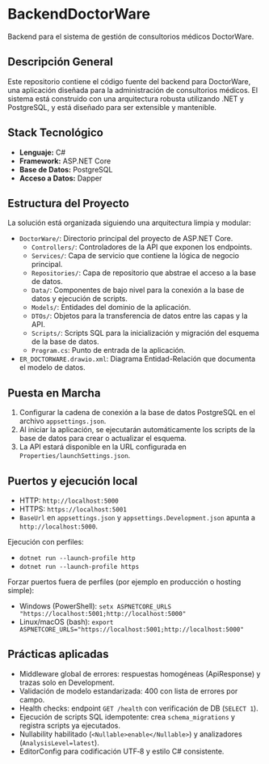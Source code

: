 # BackendDoctorWare

Backend para el sistema de gestión de consultorios médicos DoctorWare.

## Descripción General

Este repositorio contiene el código fuente del backend para DoctorWare, una aplicación diseñada para la administración de consultorios médicos. El sistema está construido con una arquitectura robusta utilizando .NET y PostgreSQL, y está diseñado para ser extensible y mantenible.

## Stack Tecnológico

*   **Lenguaje:** C#
*   **Framework:** ASP.NET Core
*   **Base de Datos:** PostgreSQL
*   **Acceso a Datos:** Dapper

## Estructura del Proyecto

La solución está organizada siguiendo una arquitectura limpia y modular:

*   `DoctorWare/`: Directorio principal del proyecto de ASP.NET Core.
    *   `Controllers/`: Controladores de la API que exponen los endpoints.
    *   `Services/`: Capa de servicio que contiene la lógica de negocio principal.
    *   `Repositories/`: Capa de repositorio que abstrae el acceso a la base de datos.
    *   `Data/`: Componentes de bajo nivel para la conexión a la base de datos y ejecución de scripts.
    *   `Models/`: Entidades del dominio de la aplicación.
    *   `DTOs/`: Objetos para la transferencia de datos entre las capas y la API.
    *   `Scripts/`: Scripts SQL para la inicialización y migración del esquema de la base de datos.
    *   `Program.cs`: Punto de entrada de la aplicación.
*   `ER_DOCTORWARE.drawio.xml`: Diagrama Entidad-Relación que documenta el modelo de datos.

## Puesta en Marcha

1.  Configurar la cadena de conexión a la base de datos PostgreSQL en el archivo `appsettings.json`.
2.  Al iniciar la aplicación, se ejecutarán automáticamente los scripts de la base de datos para crear o actualizar el esquema.
3.  La API estará disponible en la URL configurada en `Properties/launchSettings.json`.

## Puertos y ejecución local

- HTTP: `http://localhost:5000`
- HTTPS: `https://localhost:5001`
- `BaseUrl` en `appsettings.json` y `appsettings.Development.json` apunta a `http://localhost:5000`.

Ejecución con perfiles:
- `dotnet run --launch-profile http`
- `dotnet run --launch-profile https`

Forzar puertos fuera de perfiles (por ejemplo en producción o hosting simple):
- Windows (PowerShell): `setx ASPNETCORE_URLS "https://localhost:5001;http://localhost:5000"`
- Linux/macOS (bash): `export ASPNETCORE_URLS="https://localhost:5001;http://localhost:5000"`

## Prácticas aplicadas

- Middleware global de errores: respuestas homogéneas (ApiResponse) y trazas solo en Development.
- Validación de modelo estandarizada: 400 con lista de errores por campo.
- Health checks: endpoint `GET /health` con verificación de DB (`SELECT 1`).
- Ejecución de scripts SQL idempotente: crea `schema_migrations` y registra scripts ya ejecutados.
- Nullability habilitado (`<Nullable>enable</Nullable>`) y analizadores (`AnalysisLevel=latest`).
- EditorConfig para codificación UTF‑8 y estilo C# consistente.
